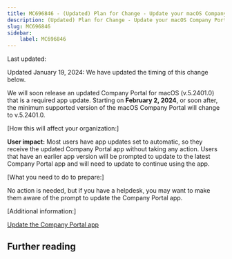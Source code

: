 ```yaml
---
title: MC696846 - (Updated) Plan for Change - Update your macOS Company Portal minimum version to v5.2312.0
description: (Updated) Plan for Change - Update your macOS Company Portal minimum version to v5.2312.0
slug: MC696846
sidebar:
    label: MC696846
---
```



Last updated: 

<p>Updated January 19, 2024: We have updated the timing of this change below.</p><p>We will soon release an updated Company Portal for macOS (v.5.2401.0) that is a required app update. Starting on <b>February 2, 2024</b>, or soon after, the minimum supported version of the macOS Company Portal will change to v.5.2401.0.</p><p>[How this will affect your organization:]</p><p><b>User impact:</b> Most users have app updates set to automatic, so they receive the updated Company Portal app without taking any action. Users that have an earlier app version will be prompted to update to the latest Company Portal app and will need to update to continue using the app.</p><p>[What you need to do to prepare:]</p><p>No action is needed, but if you have a helpdesk, you may want to make them aware of the prompt to update the Company Portal app. 
</p><p>[Additional information:]</p><p><a href="https://learn.microsoft.com/mem/intune/user-help/install-a-new-version-of-the-company-portal-app" target="_blank">Update the Company Portal app</a></p><p>
</p>

## Further reading
